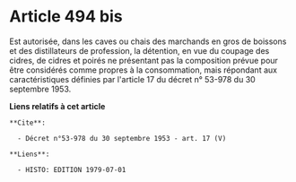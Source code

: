 # Article 494 bis

Est autorisée, dans les caves ou chais des marchands en gros de boissons et des distillateurs de profession, la détention, en
vue du coupage des cidres, de cidres et poirés ne présentant pas la composition prévue pour être considérés comme propres à
la consommation, mais répondant aux caractéristiques définies par l'article 17 du décret n° 53-978 du 30 septembre 1953.

**Liens relatifs à cet article**

	**Cite**:

	  - Décret n°53-978 du 30 septembre 1953 - art. 17 (V)

	**Liens**:

	  - HISTO: EDITION 1979-07-01
